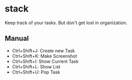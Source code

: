 # stack
Keep track of your tasks. But don't get lost in organization.

## Manual

- Ctrl+Shift+J: Create new Task
- Ctrl+Shift+K: Make Screenshot
- Ctrl+Shift+I: Show Current Task
- Ctrl+Shift+L: Show List
- Ctrl+Shift+U: Pop Task